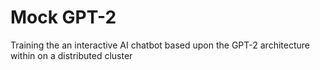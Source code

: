# Mock GPT-2
Training the an interactive AI chatbot based upon the GPT-2 architecture within on a distributed cluster
